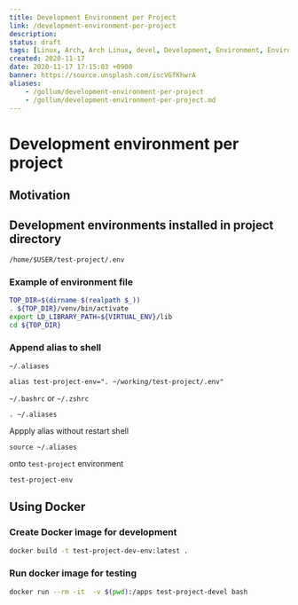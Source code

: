 ```yaml
---
title: Development Environment per Project
link: /development-environment-per-project
description: 
status: draft
tags: [Linux, Arch, Arch Linux, devel, Development, Environment, Environment Variables]
created: 2020-11-17
date: 2020-11-17 17:15:03 +0900
banner: https://source.unsplash.com/iscVGfKhwrA
aliases:
    - /gollum/development-environment-per-project
    - /gollum/development-environment-per-project.md
---
```


# Development environment per project

## Motivation


## Development environments installed in project directory

`/home/$USER/test-project/.env`

### Example of environment file

```bash
TOP_DIR=$(dirname $(realpath $_))
. ${TOP_DIR}/venv/bin/activate
export LD_LIBRARY_PATH=${VIRTUAL_ENV}/lib
cd ${TOP_DIR}
```


### Append alias to shell 

`~/.aliases`
```
alias test-project-env=". ~/working/test-project/.env"
```

`~/.bashrc` or `~/.zshrc`

```
. ~/.aliases
```

Appply alias without restart shell
```
source ~/.aliases
```

onto `test-project` environment
```
test-project-env
```


## Using Docker 


### Create Docker image for development

```bash
docker build -t test-project-dev-env:latest .
```

### Run docker image for testing
```bash
docker run --rm -it  -v $(pwd):/apps test-project-devel bash
```